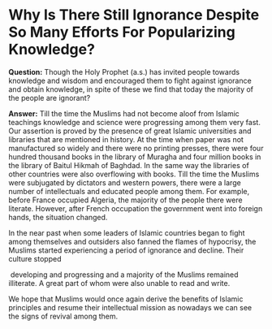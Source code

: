 Why Is There Still Ignorance Despite So Many Efforts For Popularizing Knowledge?
================================================================================

**Question:** Though the Holy Prophet (a.s.) has invited people towards
knowledge and wisdom and encouraged them to fight against ignorance and
obtain knowledge, in spite of these we find that today the majority of
the people are ignorant?

**Answer:** Till the time the Muslims had not become aloof from Islamic
teachings knowledge and science were progressing among them very fast.
Our assertion is proved by the presence of great Islamic universities
and libraries that are mentioned in history. At the time when paper was
not manufactured so widely and there were no printing presses, there
were four hundred thousand books in the library of Muragha and four
million books in the library of Baitul Hikmah of Baghdad. In the same
way the libraries of other countries were also overflowing with books.
Till the time the Muslims were subjugated by dictators and western
powers, there were a large number of intellectuals and educated people
among them. For example, before France occupied Algeria, the majority of
the people there were literate. However, after French occupation the
government went into foreign hands, the situation changed.

In the near past when some leaders of Islamic countries began to fight
among themselves and outsiders also fanned the flames of hypocrisy, the
Muslims started experiencing a period of ignorance and decline. Their
culture stopped

 developing and progressing and a majority of the Muslims remained
illiterate. A great part of whom were also unable to read and write.

We hope that Muslims would once again derive the benefits of Islamic
principles and resume their intellectual mission as nowadays we can see
the signs of revival among them.
